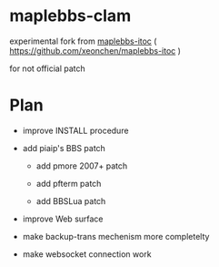 # maplebbs-clam

experimental fork from [maplebbs-itoc](https://github.com/holishing/maplebbs-itoc) ( https://github.com/xeonchen/maplebbs-itoc )

for not official patch

# Plan

* improve INSTALL procedure

* add piaip's BBS patch

    + add pmore 2007+ patch

    + add pfterm patch
    
    + add BBSLua patch
    
* improve Web surface

* make backup-trans mechenism more completelty

* make websocket connection work

